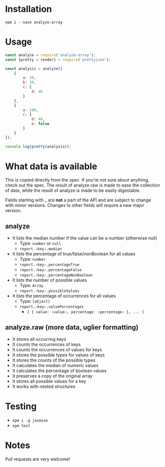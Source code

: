 Installation
============

`npm i --save analyze-array`

Usage
=====

```javascript
const analyze = require('analyze-array');
const {pretty = render} = require('prettyjson');

const analysis = analyze([
    {
        a: 10,
        b: 30,
        c: {
            d: 40
        }
    },
    {
        a: 100,
        c: {
            d: 40,
            e: false
        }
    }
]);

console.log(pretty(analysis));
```

What data is available
======================

This is copied directly from the spec. If you're not sure about anything,
check out the spec. The result of analyze.raw is made to ease the collection
of data, while the result of analyze is made to be easily digestable.

Fields starting with \_ are **not** a part of the API and are subject to
change with minor versions. Changes to other fields will require a new
major version.

analyze
-------
* It lists the median number if the value can be a number (otherwise null)
    * Type: `number` or `null`
    * `report.‹key›.median`
* It lists the percentage of true/false/nonBoolean for all values
    * Type: `number`
    * `report.‹key›.percentageTrue`
    * `report.‹key›.percentageFalse`
    * `report.‹key›.percentageNonBoolean`
* It lists the number of possible values
    * Type: `Array`
    * `report.‹key›.possibleValues`
* It lists the percentage of occurrences for all values
    * Type: `[object]`
    * `report.‹key›.valuePercentages`
        * `[ { value: ‹value›, percentage: ‹percentage› }, ... ]`


analyze.raw (more data, uglier formatting)
------------------------------------------
* It stores all occurring keys
* It counts the occurrences of keys
* It counts the occurrences of values for keys
* It stores the possible types for values of keys
* It stores the counts of the possible types
* It calculates the median of numeric values
* It calculates the percentage of boolean values
* It preserves a copy of the original array
* It stores all possible values for a key
* It works with nested structures

Testing
=======

* `npm i -g jasmine`
* `npm test`

Notes
=====

Pull requests are very welcome!
